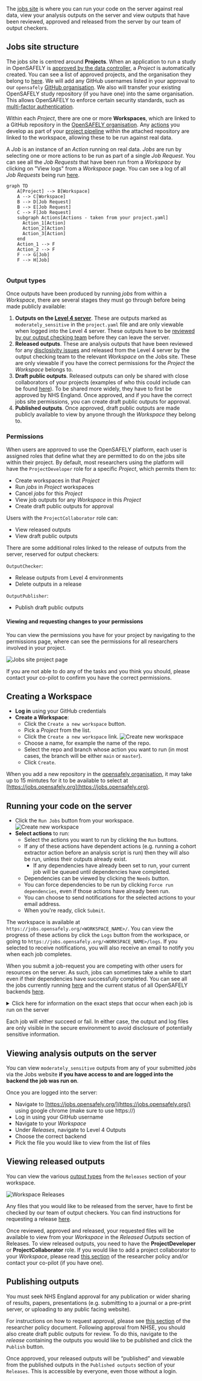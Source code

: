 The [jobs site](https://jobs.opensafely.org/) is where you can run your code on the server against real data, view your analysis outputs on the server and view outputs that have been reviewed, approved and released from the server by our team of output checkers.

## Jobs site structure

The jobs site is centred around **Projects**. When an application to run a study in OpenSAFELY is [approved by the data controller](https://www.opensafely.org/onboarding-new-users/), a _Project_ is automatically created. You can see a list of approved projects, and the organisation they belong to [here](https://www.opensafely.org/approved-projects/). We will add any GitHub usernames listed in your approval to our `opensafely` [GitHub organisation](https://github.com/opensafely). We also will transfer your existing OpenSAFELY study repository (if you have one) into the same organisation. This allows OpenSAFELY to enforce certain security standards, such as [multi-factor authentication](https://docs.github.com/en/github/authenticating-to-github/securing-your-account-with-two-factor-authentication-2fa).

Within each _Project_, there are one or more **Workspaces**, which are linked to a GitHub repository in the [OpenSAFELY organisation](https://github.com/opensafely). Any [actions](https://docs.opensafely.org/actions-intro/) you develop as part of your [project pipeline](https://docs.opensafely.org/actions-pipelines/) within the attached repository are linked to the workspace, allowing these to be run against real data.

A _Job_ is an instance of an _Action_ running on real data. _Jobs_ are run by selecting one or more actions to be run as part of a single _Job Request_. You can see all the _Job Requests_ that have been run from a _Workspace_ by clicking on "View logs" from a _Workspace_ page. You can see a log of all _Job Requests_ being run [here](https://jobs.opensafely.org/event-log/). 

```mermaid
graph TD
    A[Project] --> B[Workspace]
    A --> C[Workspace]
    B --> D[Job Request]
    B --> E[Job Request]
    C --> F[Job Request]
    subgraph Actions[Actions - taken from your project.yaml]
      Action_1[Action]
      Action_2[Action]
      Action_3[Action]
    end
    Action_1 --> F
    Action_2 --> F
    F --> G[Job]
    F --> H[Job]
   
```

### Output types

Once outputs have been produced by running _jobs_ from within a _Workspace_, there are several stages they must go through before being made publicly available:

1. **Outputs on the [Level 4 server](https://docs.opensafely.org/level-4-server/)**. These are outputs marked as `moderately_sensitive` in the `project.yaml` file and are only viewable when logged into the Level 4 server. These outputs have to be [reviewed by our output checking team](https://docs.opensafely.org/releasing-files/#3-how-are-files-reviewed) before they can leave the server.
2. **Released outputs**. These are analysis outputs that have been reviewed for any [disclosivity issues](https://docs.opensafely.org/releasing-files/#types-of-disclosure) and released from the Level 4 server by the output checking team to the relevant _Workspace_ on the Jobs site. These are only viewable if you have the correct permissions for the _Project_ the _Workspace_ belongs to.
3. **Draft public outputs**. Released outputs can only be shared with close collaborators of your projects (examples of who this could include can be found [here](https://www.opensafely.org/policies-for-researchers/#all-datasets-sharing)). To be shared more widely, they have to first be approved by NHS England. Once approved, and if you have the correct jobs site permissions, you can create draft public outputs for approval.
4. **Published outputs**. Once approved, draft public outputs are made publicly available to view by anyone through the _Workspace_ they belong to.

### Permissions

When users are approved to use the OpenSAFELY platform, each user is assigned roles that define what they are permitted to do on the jobs site within their project. By default, most researchers using the platform will have the `ProjectDeveloper` role for a specific _Project_, which permits them to:

* Create workspaces in that _Project_
* Run _jobs_ in _Project_ workspaces
* Cancel _jobs_ for this _Project_
* View job outputs for any _Workspace_ in this _Project_
* Create draft public outputs for approval

Users with the `ProjectCollaborator` role can:

* View released outputs
* View draft public outputs
 
There are some additional roles linked to the release of outputs from the server, reserved for output checkers:
 
`OutputChecker`:

* Release outputs from Level 4 environments
* Delete outputs in a release
 
`OutputPublisher`:

* Publish draft public outputs

#### Viewing and requesting changes to your permissions

You can view the permissions you have for your project by navigating to the permissions page, where can see the permissions for all researchers involved in your project.

![Jobs site project page](./images/view_project.png)

If you are not able to do any of the tasks and you think you should, please contact your co-pilot to confirm you have the correct permissions.
## Creating a Workspace

* **Log in** using your GitHub credentials
* **Create a Workspace**:
    * Click the `Create a new workspace` button.
    * Pick a _Project_ from the list.
    * Click the `Create a new workspace` link.
    ![Create new workspace](./images/create_new_workspace.png)
    * Choose a name, for example the name of the repo.
    * Select the repo and branch whose action you want to run (in most cases, the branch will be either `main` or `master`).
    * Click `Create`.

When you add a new repository in the [opensafely organisation](https://github.com/opensafely), it may take up to 15 mintutes for it to be available to select at [https://jobs.opensafely.org](https://jobs.opensafely.org).
## Running your code on the server

* Click the `Run Jobs` button from your workspace.
![Create new workspace](./images/run_jobs.png)
*  **Select actions** to run:
    * Select the actions you want to run by clicking the `Run` buttons.
    * If any of these actions have dependent actions (e.g. running a cohort extractor action before an analysis script is run) then they will also be run, unless their outputs already exist.
      * If any dependencies have already been set to run, your current job will be queued until dependencies have completed.
    * Dependencies can be viewed by clicking the `Needs` button.
    * You can force dependencies to be run by clicking `Force run dependencies`, even if those actions have already been run.
    * You can choose to send notifications for the selected actions to your email address.
    * When you're ready, click `Submit`.

The workspace is available at `https://jobs.opensafely.org/<WORKSPACE_NAME>/`.
You can view the progress of these actions by click the `Logs` button from the workspace, or going to `https://jobs.opensafely.org/<WORKSPACE_NAME>/logs`. If you selected to receive notifications, you will also receive an email to notify you when each job completes.

When you submit a job-request you are competing with other users for resources on the server. As such, jobs can sometimes take a while to start even if their dependencies have successfully completed. You can see all the jobs currently running [here](https://jobs.opensafely.org/event-log/?backend=&status=running&username=&workspace=) and the current status of all OpenSAFELY backends [here](https://jobs.opensafely.org/status/).

<details markdown="1">
<summary>Click here for information on the exact steps that occur when each job is run on the server</summary>

What happens:

1. A new, empty temporary directory for the job is created.
2. Copy in all files on the selected branch.
3. The job is run.
4. All the files matching the specified output patterns are copied into the local repo.
5. The log files for the job are saved into the `metadata/` directory.
6. The temporary directory is deleted.
</details>

Each job will either succeed or fail. In either case, the output and log files are only visible in the secure environment to avoid disclosure of potentially sensitive information.

## Viewing analysis outputs on the server

You can view `moderately_sensitive` outputs from any of your submitted _jobs_ via the Jobs website **if you have access to and are logged into the backend the job was run on**.

Once you are logged into the server:

* Navigate to [https://jobs.opensafely.org/](https://jobs.opensafely.org/) using google chrome (make sure to use https://)
* Log in using your GitHub username
* Navigate to your _Workspace_
* Under _Releases_, navigate to Level 4 Outputs
* Choose the correct backend
* Pick the file you would like to view from the list of files

## Viewing released outputs

You can view the various [output types](#output-types) from the `Releases` section of your workspace.

![Workspace Releases](./images/releases.png)

Any files that you would like to be released from the server, have to first be checked by our team of output checkers. You can find instructions for requesting a release [here](https://docs.opensafely.org/releasing-files/#2-requesting-release-of-outputs-from-the-server).

Once reviewed, approved and released, your requested files will be available to view from your _Workspace_ in the _Released Outputs_ section of Releases. To view released outputs, you need to have the **ProjectDeveloper** or **ProjectCollaborator** role. If you would like to add a project collaborator to your _Workspace_, please read [this section](https://www.opensafely.org/policies-for-researchers/#all-datasets-sharing) of the researcher policy and/or contact your co-pilot (if you have one).

## Publishing outputs

You must seek NHS England approval for any publication or wider sharing of results, papers, presentations (e.g. submitting to a journal or a pre-print server, or uploading to any public facing website). 

For instructions on how to request approval, please see [this section](https://www.opensafely.org/policies-for-researchers/#all-datasets-publication) of the researcher policy document. Following approval from NHSE, you should also create draft public outputs for review. To do this, navigate to the _release_ containing the outputs you would like to be published and click the `Publish` button.

Once approved, your released outputs will be “published” and viewable from the published outputs in the `Published outputs` section of your `Releases`. This is accessible by everyone, even those without a login.
